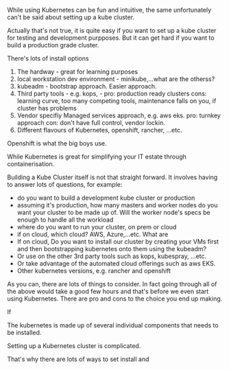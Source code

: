While using Kubernetes can be fun and intuitive, the same unfortunately can't be said about setting up a kube cluster. 

Actually that's not true, it is quite easy if you want to set up a kube cluster for testing and development purpposes. But it can get hard if you want to build a production grade cluster.  


There's lots of install options

1. The hardway - great for learning purposes
3. local workstation dev environment - minikube,...what are the otherss?
2. kubeadm - bootstrap approach. Easier approach. 
3. Third party tools - e.g. kops, -  pro: production ready clusters cons: learning curve, too many competing tools, maintenance falls on you, if cluster has problems
4. Vendor specifiy Managed services approach, e.g. aws eks. pro: turnkey approach  con: don't have full control, vendor lockin. 
5. Different flavours of Kubernetes, openshift, rancher, ...etc. 

Openshift is what the big boys use. 

While Kubernetes is great for simplifying your IT estate through containerisation. 

Building a Kube Cluster itself is not that straight forward. It involves having to answer lots of questions, for example:

- do you want to build a development kube cluster or production
- assuming it's production, how many masters and worker nodes do you want your cluster to be made up of. Will the worker node's specs be enough to handle all the workload
- where do you want to run your cluster, on prem or cloud
- if on cloud, which cloud? AWS, Azure,...etc. What are 
- If on cloud, Do you want to install our cluster by creating your VMs first and then bootstrapping kubernetes onto them using the kubeadm?
- Or use on the other 3rd party tools such as kops, kubespray, ...etc. 
- Or take advantage of the automated cloud offerings such as aws EKS. 
- Other kubernetes versions, e.g. rancher and openshift

As you can, there are lots of things to consider. In fact going through all of the above would take a good few hours and that's before we even start using Kubernetes. There are pro and cons to the choice you end up making. 

If 





The kubernetes is made up of several individual components that needs to be installed. 

Setting up a Kubernetes cluster is complicated. 


That's why there are lots of ways to set install and 